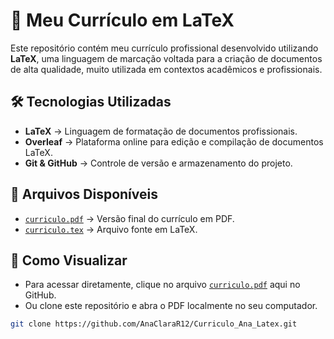 # 📄 Meu Currículo em LaTeX

Este repositório contém meu currículo profissional desenvolvido utilizando **LaTeX**, uma linguagem de marcação voltada para a criação de documentos de alta qualidade, muito utilizada em contextos acadêmicos e profissionais.

## 🛠️ Tecnologias Utilizadas

- **LaTeX** → Linguagem de formatação de documentos profissionais.
- **Overleaf** → Plataforma online para edição e compilação de documentos LaTeX.
- **Git & GitHub** → Controle de versão e armazenamento do projeto.

## 📄 Arquivos Disponíveis

- [`curriculo.pdf`](./CurriculoAna(2).pdf) → Versão final do currículo em PDF.
- [`curriculo.tex`](./main.tex) → Arquivo fonte em LaTeX.

## 🚀 Como Visualizar

- Para acessar diretamente, clique no arquivo [`curriculo.pdf`](./CurriculoAna(2).pdf) aqui no GitHub.
- Ou clone este repositório e abra o PDF localmente no seu computador.

```bash
git clone https://github.com/AnaClaraR12/Curriculo_Ana_Latex.git
